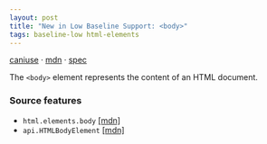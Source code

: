```yaml
---
layout: post
title: "New in Low Baseline Support: <body>"
tags: baseline-low html-elements
---
```


[caniuse](https://caniuse.com/?search=body) · [mdn](https://developer.mozilla.org/en-US/search?q=<body>) · [spec](https://html.spec.whatwg.org/multipage/sections.html#the-body-element)

The `<body>` element represents the content of an HTML document.

### Source features

- ``html.elements.body`` [[mdn]](https://developer.mozilla.org/en-US/search?q=html.elements.body)
- ``api.HTMLBodyElement`` [[mdn]](https://developer.mozilla.org/en-US/search?q=api.HTMLBodyElement)
